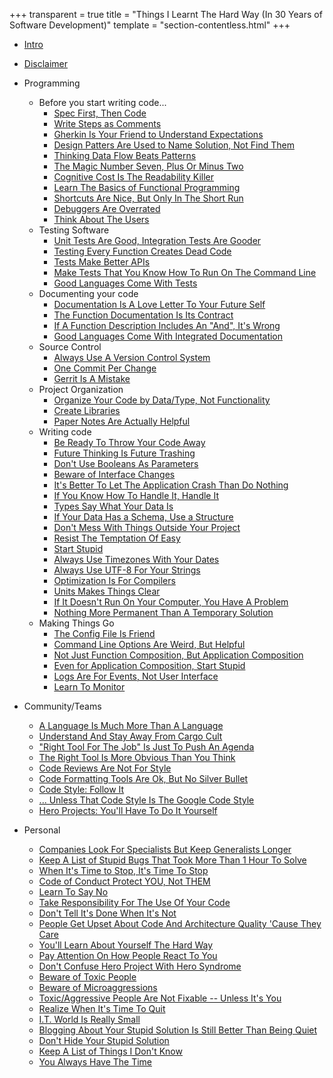 +++
transparent = true
title = "Things I Learnt The Hard Way (In 30 Years of Software Development)"
template = "section-contentless.html"
+++

* [Intro](intro)
* [Disclaimer](disclaimer)

* Programming
	* Before you start writing code...
		* [Spec First, Then Code](spec-first)
		* [Write Steps as Comments](steps-as-comments)
		* [Gherkin Is Your Friend to Understand Expectations](gherkin)
		* [Design Patters Are Used to Name Solution, Not Find Them](patterns-not-solutions)
		* [Thinking Data Flow Beats Patterns](data-flow)
		* [The Magic Number Seven, Plus Or Minus Two](magical-number-seven)
		* [Cognitive Cost Is The Readability Killer](cognitive-cost)
		* [Learn The Basics of Functional Programming](functional-programming)
		* [Shortcuts Are Nice, But Only In The Short Run](understand-shortcuts)
		* [Debuggers Are Overrated](debuggers)
		* [Think About The Users](users)
	* Testing Software
		* [Unit Tests Are Good, Integration Tests Are Gooder](integration-tests)
		* [Testing Every Function Creates Dead Code](tests-dead-code)
		* [Tests Make Better APIs](tests-apis)
		* [Make Tests That You Know How To Run On The Command Line](tests-in-the-command-line)
		* [Good Languages Come With Tests](languages-tests)
	* Documenting your code
		* [Documentation Is A Love Letter To Your Future Self](document-it)
		* [The Function Documentation Is Its Contract](document-is-contract)
		* [If A Function Description Includes An "And", It's Wrong](document-and)
		* [Good Languages Come With Integrated Documentation](languages-docs)
	* Source Control
		* [Always Use A Version Control System](always-vcs)
		* [One Commit Per Change](one-change-commit)
		* [Gerrit Is A Mistake](gerrit)
	* Project Organization
		* [Organize Your Code by Data/Type, Not Functionality](project-organization)
		* [Create Libraries](libraries)
		* [Paper Notes Are Actually Helpful](paper-notes)
	* Writing code
		* [Be Ready To Throw Your Code Away](throw-away)
		* [Future Thinking Is Future Trashing](future-trashing)
		* [Don't Use Booleans As Parameters](boolean-parameters)
		* [Beware of Interface Changes](interface-changes)
		* [It's Better To Let The Application Crash Than Do Nothing](crash-it)
		* [If You Know How To Handle It, Handle It](handle-it)
		* [Types Say What Your Data Is](data-types)
		* [If Your Data Has a Schema, Use a Structure](use-structures)
		* [Don't Mess With Things Outside Your Project](outside-project)
		* [Resist The Temptation Of Easy](resist-easy)
		* [Start Stupid](start-stupid)
		* [Always Use Timezones With Your Dates](use-timezones)
		* [Always Use UTF-8 For Your Strings](use-utf8)
		* [Optimization Is For Compilers](optimization)
		* [Units Makes Things Clear](units)
		* [If It Doesn't Run On Your Computer, You Have A Problem](run-locally)
		* [Nothing More Permanent Than A Temporary Solution](permanent-solution)
	* Making Things Go
		* [The Config File Is Friend](config-file)
		* [Command Line Options Are Weird, But Helpful](command-line-options)
		* [Not Just Function Composition, But Application Composition](application-composition)
		* [Even for Application Composition, Start Stupid](app-composition-stupid)
		* [Logs Are For Events, Not User Interface](log-events)
		* [Learn To Monitor](monitoring)
* Community/Teams
	* [A Language Is Much More Than A Language](languages-are-more)
	* [Understand And Stay Away From Cargo Cult](cargo-cult)
	* ["Right Tool For The Job" Is Just To Push An Agenda](right-tool-agenda)
	* [The Right Tool Is More Obvious Than You Think](right-tool-obvious)
	* [Code Reviews Are Not For Style](code-reviews-style)
	* [Code Formatting Tools Are Ok, But No Silver Bullet](code-formatters)
	* [Code Style: Follow It](code-style)
	* [... Unless That Code Style Is The Google Code Style](google-code-style)
	* [Hero Projects: You'll Have To Do It Yourself](hero-projects)
* Personal
	* [Companies Look For Specialists But Keep Generalists Longer](specialists)
	* [Keep A List of Stupid Bugs That Took More Than 1 Hour To Solve](stupid-bugs-list)
	* [When It's Time to Stop, It's Time To Stop](time-to-stop)
	* [Code of Conduct Protect YOU, Not THEM](coc)
	* [Learn To Say No](say-no)
	* [Take Responsibility For The Use Of Your Code](responsible-code)
	* [Don't Tell It's Done When It's Not](not-done)
	* [People Get Upset About Code And Architecture Quality 'Cause They Care](people-care)
	* [You'll Learn About Yourself The Hard Way](learn-about-yourself)
	* [Pay Attention On How People React To You](watch-reactions)
	* [Don't Confuse Hero Project With Hero Syndrome](hero-syndrome)
	* [Beware of Toxic People](toxic-people)
	* [Beware of Microaggressions](microaggressions)
	* [Toxic/Aggressive People Are Not Fixable -- Unless It's You](fixable)
	* [Realize When It's Time To Quit](quit)
	* [I.T. World Is Really Small](small-world)
	* [Blogging About Your Stupid Solution Is Still Better Than Being Quiet](blogging)
	* [Don't Hide Your Stupid Solution](post-solution)
	* [Keep A List of Things I Don't Know](things-i-dont-know)
	* [You Always Have The Time](time)
